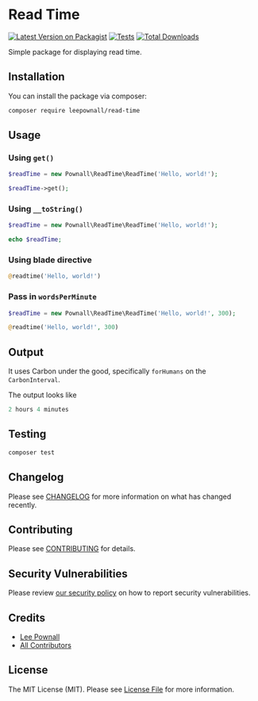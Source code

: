 # Read Time

[![Latest Version on Packagist](https://img.shields.io/packagist/v/pownall/read-time.svg?style=flat-square)](https://packagist.org/packages/pownall/read-time)
[![Tests](https://img.shields.io/github/actions/workflow/status/pownall/read-time/run-tests.yml?branch=main&label=tests&style=flat-square)](https://github.com/pownall/read-time/actions/workflows/run-tests.yml)
[![Total Downloads](https://img.shields.io/packagist/dt/pownall/read-time.svg?style=flat-square)](https://packagist.org/packages/pownall/read-time)

Simple package for displaying read time.

## Installation

You can install the package via composer:

```bash
composer require leepownall/read-time
```

## Usage

### Using `get()`

```php
$readTime = new Pownall\ReadTime\ReadTime('Hello, world!');

$readTime->get();
```

### Using `__toString()`

```php
$readTime = new Pownall\ReadTime\ReadTime('Hello, world!');

echo $readTime;
```

### Using blade directive

```php
@readtime('Hello, world!')
```

### Pass in `wordsPerMinute`

```php
$readTime = new Pownall\ReadTime\ReadTime('Hello, world!', 300);
```

```php
@readtime('Hello, world!', 300)
```

## Output

It uses Carbon under the good, specifically `forHumans` on the `CarbonInterval`.

The output looks like

```php
2 hours 4 minutes
```

## Testing

```bash
composer test
```

## Changelog

Please see [CHANGELOG](CHANGELOG.md) for more information on what has changed recently.

## Contributing

Please see [CONTRIBUTING](https://github.com/spatie/.github/blob/main/CONTRIBUTING.md) for details.

## Security Vulnerabilities

Please review [our security policy](../../security/policy) on how to report security vulnerabilities.

## Credits

- [Lee Pownall](https://github.com/leepownall)
- [All Contributors](../../contributors)

## License

The MIT License (MIT). Please see [License File](LICENSE.md) for more information.
